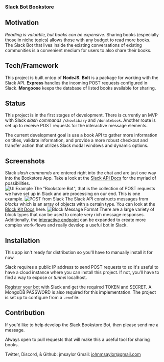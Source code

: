 ### Slack Bot Bookstore

## Motivation

_Reading is valuable, but books can be expensive._ Sharing books (especially those in niche topics) allows those with any budget to read more books. The Slack Bot that lives inside the existing conversations of existing communities is a convenient medium for users to also share their books.

## Tech/Framework

This project is built ontop of **NodeJS**. **Bolt** is a package for working with the Slack API. **Express** handles the incoming POST requests configured in Slack. **Mongoose** keeps the database of listed books available for sharing.

## Status

This project is in the first stages of development. There is currently an MVP with Slack _slash commands_ `/showlibary` and `/donatebook`. Another route is set up to receive POST requests for the interactive message elements.

The current development goal is use a book API to gather more information on titles, validate information, and provide a more robust checkout and transfer action that utilizes Slack modal windows and dynamic options.

## Screenshots

Slack _slash commands_ are entered right into the chat and are just one way into the Bookstore App. Take a look at the [Slack API Docs](https://api.slack.com/) for the myriad of possibilities.  
![UI Example](https://imgur.com/DjfXKl9.jpg)
The "Bookstore Bot", that is the collection of POST requests we have set up in Slack and are processing on our end. This is one example.
![POST from Slack](https://imgur.com/zp2Wq41.jpg)
The Slack API constructs messages from _blocks_ which is an array of objects with a certain type. You can look at the [Block Kit Docs](https://api.slack.com/block-kit/building) here.
![Block Message Format](https://imgur.com/V0jXDNd.jpg)
There are a large variety of block types that can be used to create very rich message responses. Additionally, the [interactive endpoint](https://api.slack.com/interactivity/handling) can be expanded to create more complex work-flows and really develop a useful bot in Slack.

## Installation

This app isn't ready for distribution so you'll have to manually install it for now.

Slack requires a public IP address to send POST requests to so it's useful to have a cloud instance where you can install this project. If not, you'll have to find a way to expose or _tunnel_ localhost.

[Register your bot](https://api.slack.com/apps) with Slack and get the required TOKEN and SECRET. A MongoDB PASSWORD is also required for this implementation. The project is set up to configure from a `.env`file.

## Contribution

If you'd like to help develop the Slack Bookstore Bot, then please send me a message.

Always open to pull requests that will make this a useful tool for sharing books.

Twitter, Discord, & Github: jmsaylor
Gmail: johnmsaylor@gmail.com

